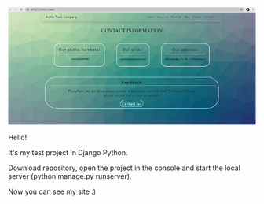 ![alt text](https://github.com/nikolska/my_project/blob/master/11.png)

Hello!

It's my test project in Django Python.

Download repository, open the project in the console and start the local server (python manage.py runserver).

Now you can see my site :)
